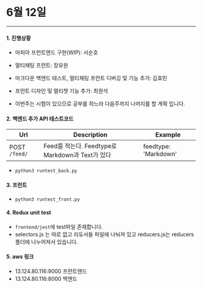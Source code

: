 # 6월 12일
---
#### 1. 진행상황
* 마피아 프런트엔드 구현(WIP): 서순호
* 멀티채팅 프런트: 장유원
* 마크다운 백엔드 테스트, 멀티채팅 프런트 디버깅 및 기능 추가: 김효민
* 프런트 디자인 및 멀티챗 기능 추가: 최원석

* 이번주는 시험이 있으므로 공부를 하느라 다음주까지 나머지를 할 계획 입니다.

#### 2. 백엔드 추가 API 테스트코드
| Url | Description | Example
| --- | --- | --- |
| POST `/feed/` | Feed를 적는다. Feedtype로 Markdown과 Text가 있다 | feedtype: 'Markdown' |
* `python3 runtest_back.py`
#### 3. 프런트
* `python3 runtest_front.py`

#### 4. Redux unit test
* `frontend/jest`에 test파일 존재합니다.
* selectors.js 는 따로 없고 리듀서들 파일에 나눠져 있고 reducers.js는 reducers 폴더에 나누어져서 있습니다.

#### 5. aws 링크
* 13.124.80.116:9000 프런트엔드
* 13.124.80.116:8000 백엔드